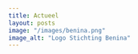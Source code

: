 ```yaml
---
title: Actueel
layout: posts
image: "/images/benina.png"
image_alt: "Logo Stichting Benina"
---
```

